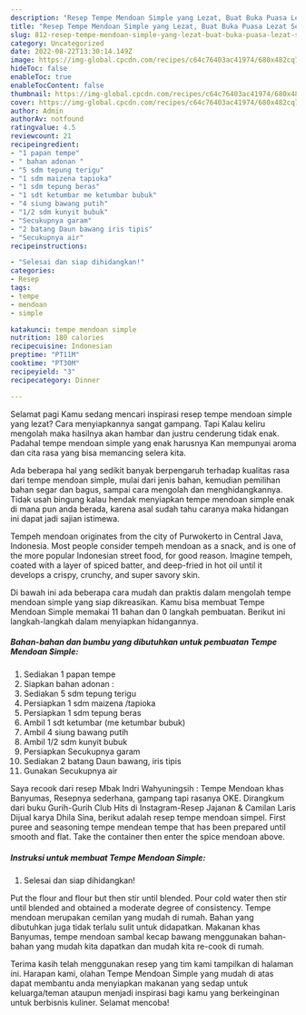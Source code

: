 ```yaml
---
description: "Resep Tempe Mendoan Simple yang Lezat, Buat Buka Puasa Lezat Sekali"
title: "Resep Tempe Mendoan Simple yang Lezat, Buat Buka Puasa Lezat Sekali"
slug: 812-resep-tempe-mendoan-simple-yang-lezat-buat-buka-puasa-lezat-sekali
category: Uncategorized
date: 2022-08-22T13:30:14.149Z
image: https://img-global.cpcdn.com/recipes/c64c76403ac41974/680x482cq70/tempe-mendoan-simple-foto-resep-utama.jpg
hideToc: false
enableToc: true
enableTocContent: false
thumbnail: https://img-global.cpcdn.com/recipes/c64c76403ac41974/680x482cq70/tempe-mendoan-simple-foto-resep-utama.jpg
cover: https://img-global.cpcdn.com/recipes/c64c76403ac41974/680x482cq70/tempe-mendoan-simple-foto-resep-utama.jpg
author: Admin
authorAv: notfound
ratingvalue: 4.5
reviewcount: 21
recipeingredient:
- "1 papan tempe"
- " bahan adonan "
- "5 sdm tepung terigu"
- "1 sdm maizena tapioka"
- "1 sdm tepung beras"
- "1 sdt ketumbar me ketumbar bubuk"
- "4 siung bawang putih"
- "1/2 sdm kunyit bubuk"
- "Secukupnya garam"
- "2 batang Daun bawang iris tipis"
- "Secukupnya air"
recipeinstructions:

- "Selesai dan siap dihidangkan!"
categories:
- Resep
tags:
- tempe
- mendoan
- simple

katakunci: tempe mendoan simple 
nutrition: 180 calories
recipecuisine: Indonesian
preptime: "PT11M"
cooktime: "PT30M"
recipeyield: "3"
recipecategory: Dinner

---
```



Selamat pagi Kamu sedang mencari inspirasi resep tempe mendoan simple yang lezat? Cara menyiapkannya sangat gampang. Tapi Kalau keliru mengolah maka hasilnya akan hambar dan justru cenderung tidak enak. Padahal tempe mendoan simple yang enak harusnya Kan mempunyai aroma dan cita rasa yang bisa memancing selera kita.


Ada beberapa hal yang sedikit banyak berpengaruh terhadap kualitas rasa dari tempe mendoan simple, mulai dari jenis bahan, kemudian pemilihan bahan segar dan bagus, sampai cara mengolah dan menghidangkannya. Tidak usah bingung kalau hendak menyiapkan tempe mendoan simple enak di mana pun anda berada, karena asal sudah tahu caranya maka hidangan ini dapat jadi sajian istimewa.

Tempeh mendoan originates from the city of Purwokerto in Central Java, Indonesia. Most people consider tempeh mendoan as a snack, and is one of the more popular Indonesian street food, for good reason. Imagine tempeh, coated with a layer of spiced batter, and deep-fried in hot oil until it develops a crispy, crunchy, and super savory skin.


Di bawah ini ada beberapa cara mudah dan praktis dalam mengolah tempe mendoan simple yang siap dikreasikan. Kamu bisa membuat Tempe Mendoan Simple memakai 11 bahan dan 0 langkah pembuatan. Berikut ini langkah-langkah dalam menyiapkan hidangannya.

<!--inarticleads1-->

##### Bahan-bahan dan bumbu yang dibutuhkan untuk pembuatan Tempe Mendoan Simple:

1. Sediakan 1 papan tempe
1. Siapkan  bahan adonan :
1. Sediakan 5 sdm tepung terigu
1. Persiapkan 1 sdm maizena /tapioka
1. Persiapkan 1 sdm tepung beras
1. Ambil 1 sdt ketumbar (me ketumbar bubuk)
1. Ambil 4 siung bawang putih
1. Ambil 1/2 sdm kunyit bubuk
1. Persiapkan Secukupnya garam
1. Sediakan 2 batang Daun bawang, iris tipis
1. Gunakan Secukupnya air


Saya recook dari resep Mbak Indri Wahyuningsih : Tempe Mendoan khas Banyumas, Resepnya sederhana, gampang tapi rasanya OKE. Dirangkum dari buku Gurih-Gurih Club Hits di Instagram-Resep Jajanan &amp; Camilan Laris Dijual karya Dhila Sina, berikut adalah resep tempe mendoan simpel. First puree and seasoning tempe mendean tempe that has been prepared until smooth and flat. Take the container then enter the spice mendoan above. 

<!--inarticleads2-->

##### Instruksi untuk membuat Tempe Mendoan Simple:


1. Selesai dan siap dihidangkan!

Put the flour and flour but then stir until blended. Pour cold water then stir until blended and obtained a moderate degree of consistency. Tempe mendoan merupakan cemilan yang mudah di rumah. Bahan yang dibutuhkan juga tidak terlalu sulit untuk didapatkan. Makanan khas Banyumas, tempe mendoan sambal kecap bawang menggunakan bahan-bahan yang mudah kita dapatkan dan mudah kita re-cook di rumah. 

Terima kasih telah menggunakan resep yang tim kami tampilkan di halaman ini. Harapan kami, olahan Tempe Mendoan Simple yang mudah di atas dapat membantu anda menyiapkan makanan yang sedap untuk keluarga/teman ataupun menjadi inspirasi bagi kamu yang berkeinginan untuk berbisnis kuliner. Selamat mencoba!

